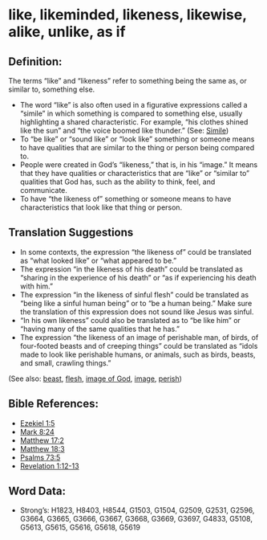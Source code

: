 # like, likeminded, likeness, likewise, alike, unlike, as if

## Definition:

The terms “like” and “likeness” refer to something being the same as, or similar to, something else.

* The word “like” is also often used in a figurative expressions called a “simile” in which something is compared to something else, usually highlighting a shared characteristic. For example, “his clothes shined like the sun” and “the voice boomed like thunder.” (See: [Simile](../../translate/figs-simile))
* To “be like” or “sound like” or “look like” something or someone means to have qualities that are similar to the thing or person being compared to.
* People were created in God’s “likeness,” that is, in his “image.” It means that they have qualities or characteristics that are “like” or “similar to” qualities that God has, such as the ability to think, feel, and communicate.
* To have “the likeness of” something or someone means to have characteristics that look like that thing or person.

## Translation Suggestions

* In some contexts, the expression “the likeness of” could be translated as “what looked like” or “what appeared to be.”
* The expression “in the likeness of his death” could be translated as “sharing in the experience of his death” or “as if experiencing his death with him.”
* The expression “in the likeness of sinful flesh” could be translated as “being like a sinful human being” or to “be a human being.” Make sure the translation of this expression does not sound like Jesus was sinful.
* “In his own likeness” could also be translated as to “be like him” or “having many of the same qualities that he has.”
* The expression “the likeness of an image of perishable man, of birds, of four-footed beasts and of creeping things” could be translated as “idols made to look like perishable humans, or animals, such as birds, beasts, and small, crawling things.”

(See also: [beast](../other/beast.md), [flesh](../kt/flesh.md), [image of God](../kt/imageofgod.md), [image](../other/image.md), [perish](../kt/perish.md))

## Bible References:

* [Ezekiel 1:5](rc://en/tn/help/ezk/01/05)
* [Mark 8:24](rc://en/tn/help/mrk/08/24)
* [Matthew 17:2](rc://en/tn/help/mat/17/02)
* [Matthew 18:3](rc://en/tn/help/mat/18/03)
* [Psalms 73:5](rc://en/tn/help/psa/073/05)
* [Revelation 1:12-13](rc://en/tn/help/rev/01/12)

## Word Data:

* Strong’s: H1823, H8403, H8544, G1503, G1504, G2509, G2531, G2596, G3664, G3665, G3666, G3667, G3668, G3669, G3697, G4833, G5108, G5613, G5615, G5616, G5618, G5619
